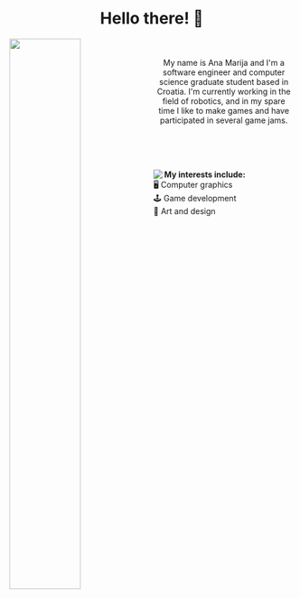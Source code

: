 <!--![](https://github-readme-stats.vercel.app/api?username=amdevcic&theme=dracula&hide_border=true&include_all_commits=false&count_private=false)-->
<!--![](https://github-readme-stats.vercel.app/api/top-langs/?username=amdevcic&theme=dracula&hide_border=true&include_all_commits=false&count_private=false&layout=compact)-->
<!--![](https://github-readme-streak-stats.herokuapp.com/?user=amdevcic&theme=dracula&hide_border=true)-->
<h1 align=center>Hello there! 🌷</h1>

<div>
  <img src="https://github-readme-stats.vercel.app/api?username=amdevcic&theme=dracula&hide_border=true&include_all_commits=false&count_private=false&show_icons=true&card_width=400px" width=50% align=left>
  <div align=center>
    <br><br>
    My name is Ana Marija and I'm a software engineer and computer science graduate student based in Croatia. I'm currently working in the field of robotics, and in my spare time I like to make games and have participated in several game jams.
  </div>
</div>

<br><br><br>

<div>
  <img src="https://github-readme-stats.vercel.app/api/top-langs/?username=amdevcic&theme=dracula&hide_border=true&include_all_commits=false&count_private=false&layout=compact&card_width=410px" align=left>
  <div align=left>
    <b>My interests include:</b> <br>
      🖥 Computer graphics <br>
      🕹 Game development <br>
      🎨 Art and design
    </div>
  </div>
</div>
